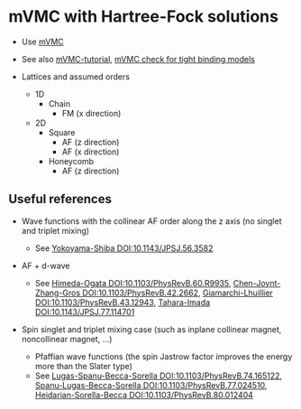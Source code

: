 # mVMC with Hartree-Fock solutions

* Use [mVMC](https://github.com/issp-center-dev/mVMC)

* See also
  [mVMC-tutorial](https://github.com/issp-center-dev/mVMC-tutorial),
  [mVMC check for tight binding models](https://github.com/ryuikaneko/mvmc_noninteracting)

* Lattices and assumed orders
  * 1D
    * Chain
      * FM (x direction)
  * 2D
    * Square
      * AF (z direction)
      * AF (x direction)
    * Honeycomb
      * AF (z direction)

## Useful references

* Wave functions with the collinear AF order along the z axis (no singlet and triplet mixing)
  * See
    [Yokoyama-Shiba DOI:10.1143/JPSJ.56.3582](https://doi.org/10.1143/JPSJ.56.3582)

* AF + d-wave
  * See
    [Himeda-Ogata DOI:10.1103/PhysRevB.60.R9935](https://doi.org/10.1103/PhysRevB.60.R9935),
    [Chen-Joynt-Zhang-Gros DOI:10.1103/PhysRevB.42.2662](https://doi.org/10.1103/PhysRevB.42.2662),
    [Giamarchi-Lhuillier DOI:10.1103/PhysRevB.43.12943](https://doi.org/10.1103/PhysRevB.43.12943),
    [Tahara-Imada DOI:10.1143/JPSJ.77.114701](https://doi.org/10.1143/JPSJ.77.114701)

* Spin singlet and triplet mixing case (such as inplane collinear magnet, noncollinear magnet, ...)
  * Pfaffian wave functions (the spin Jastrow factor improves the energy more than the Slater type)
  * See
    [Lugas-Spanu-Becca-Sorella DOI:10.1103/PhysRevB.74.165122](https://doi.org/10.1103/PhysRevB.74.165122),
    [Spanu-Lugas-Becca-Sorella DOI:10.1103/PhysRevB.77.024510](https://doi.org/10.1103/PhysRevB.77.024510),
    [Heidarian-Sorella-Becca DOI:10.1103/PhysRevB.80.012404](https://doi.org/10.1103/PhysRevB.80.012404)
    
